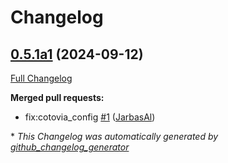# Changelog

## [0.5.1a1](https://github.com/OpenVoiceOS/ovos-tts-plugin-nos/tree/0.5.1a1) (2024-09-12)

[Full Changelog](https://github.com/OpenVoiceOS/ovos-tts-plugin-nos/compare/0.5.0...0.5.1a1)

**Merged pull requests:**

- fix:cotovia\_config [\#1](https://github.com/OpenVoiceOS/ovos-tts-plugin-nos/pull/1) ([JarbasAl](https://github.com/JarbasAl))



\* *This Changelog was automatically generated by [github_changelog_generator](https://github.com/github-changelog-generator/github-changelog-generator)*
